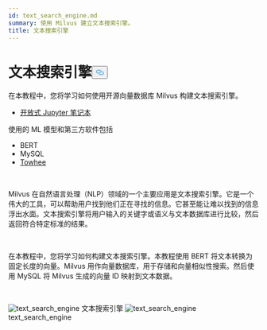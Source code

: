 ```yaml
---
id: text_search_engine.md
summary: 使用 Milvus 建立文本搜索引擎。
title: 文本搜索引擎
---
```

<h1 id="Text-Search-Engine" class="common-anchor-header">文本搜索引擎<button data-href="#Text-Search-Engine" class="anchor-icon" translate="no">
      <svg translate="no"
        aria-hidden="true"
        focusable="false"
        height="20"
        version="1.1"
        viewBox="0 0 16 16"
        width="16"
      >
        <path
          fill="#0092E4"
          fill-rule="evenodd"
          d="M4 9h1v1H4c-1.5 0-3-1.69-3-3.5S2.55 3 4 3h4c1.45 0 3 1.69 3 3.5 0 1.41-.91 2.72-2 3.25V8.59c.58-.45 1-1.27 1-2.09C10 5.22 8.98 4 8 4H4c-.98 0-2 1.22-2 2.5S3 9 4 9zm9-3h-1v1h1c1 0 2 1.22 2 2.5S13.98 12 13 12H9c-.98 0-2-1.22-2-2.5 0-.83.42-1.64 1-2.09V6.25c-1.09.53-2 1.84-2 3.25C6 11.31 7.55 13 9 13h4c1.45 0 3-1.69 3-3.5S14.5 6 13 6z"
        ></path>
      </svg>
    </button></h1><p>在本教程中，您将学习如何使用开源向量数据库 Milvus 构建文本搜索引擎。</p>
<ul>
<li><a href="https://github.com/towhee-io/examples/tree/main/nlp/text_search">开放式 Jupyter 笔记本</a></li>
</ul>
<p>使用的 ML 模型和第三方软件包括</p>
<ul>
<li>BERT</li>
<li>MySQL</li>
<li><a href="https://towhee.io/">Towhee</a></li>
</ul>
<p><br/></p>
<p>Milvus 在自然语言处理（NLP）领域的一个主要应用是文本搜索引擎。它是一个伟大的工具，可以帮助用户找到他们正在寻找的信息。它甚至能让难以找到的信息浮出水面。文本搜索引擎将用户输入的关键字或语义与文本数据库进行比较，然后返回符合特定标准的结果。</p>
<p><br/></p>
<p>在本教程中，您将学习如何构建文本搜索引擎。本教程使用 BERT 将文本转换为固定长度的向量。Milvus 用作向量数据库，用于存储和向量相似性搜索。然后使用 MySQL 将 Milvus 生成的向量 ID 映射到文本数据。</p>
<p><br/></p>
<p>
  
   <span class="img-wrapper"> <img translate="no" src="/docs/v2.6.x/assets/text_search_engine.png" alt="text_search_engine" class="doc-image" id="text_search_engine" />
   </span> <span class="img-wrapper"> <span>文本搜索引擎</span> </span> <span class="img-wrapper"> <img translate="no" src="/docs/v2.6.x/assets/text_search_engine_demo.png" alt="text_search_engine" class="doc-image" id="text_search_engine" /><span>text_search_engine</span> </span></p>
